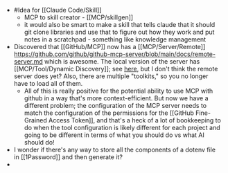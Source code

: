 - #Idea for [[Claude Code/Skill]]
	- MCP to skill creator - [[MCP/skillgen]]
	- it would also be smart to make a skill that tells claude that it should git clone libraries and use that to figure out how they work and put notes in a scratchpad - something like knowledge management
- Discovered that [[GitHub/MCP]] now has a [[MCP/Server/Remote]] https://github.com/github/github-mcp-server/blob/main/docs/remote-server.md which is awesome. The local version of the server has [[MCP/Tool/Dynamic Discovery]]; see [here](https://github.com/github/github-mcp-server/tree/main?tab=readme-ov-file#dynamic-tool-discovery), but I don't think the remote server does yet? Also, there are multiple "toolkits," so you no longer have to load all of them.
	- All of this is really positive for the potential ability to use MCP with github in a way that's more context-efficient. But now we have a different problem; the configuration of the MCP server needs to match the configuration of the permissions for the [[GitHub Fine-Grained Access Token]], and that's a heck of a lot of bookkeeping to do when the tool configuration is likely different for each project and going to be different in terms of what you should do vs what AI should do!
- I wonder if there's any way to store all the components of a dotenv file in [[1Password]] and then generate it?
-